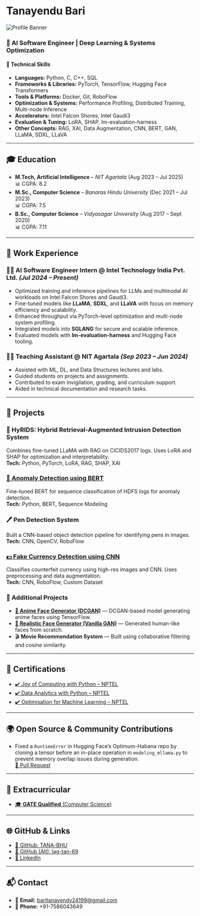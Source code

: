 # Tanayendu Bari

![Profile Banner](https://raw.githubusercontent.com/TANA-BHU/TANA-BHU/main/assets/banner.png)

### 🚀 AI Software Engineer | Deep Learning & Systems Optimization

#### 🧠 Technical Skills

* **Languages:** Python, C, C++, SQL  
* **Frameworks & Libraries:** PyTorch, TensorFlow, Hugging Face Transformers  
* **Tools & Platforms:** Docker, Git, RoboFlow  
* **Optimization & Systems:** Performance Profiling, Distributed Training, Multi-node Inference  
* **Accelerators:** Intel Falcon Shores, Intel Gaudi3  
* **Evaluation & Tuning:** LoRA, SHAP, lm-evaluation-harness  
* **Other Concepts:** RAG, XAI, Data Augmentation, CNN, BERT, GAN, LLaMA, SDXL, LLaVA

---

## 🎓 Education

* **M.Tech, Artificial Intelligence** – *NIT Agartala* (Aug 2023 – Jul 2025)  
  📊 CGPA: 8.2
* **M.Sc., Computer Science** – *Banaras Hindu University* (Dec 2021 – Jul 2023)  
  📊 CGPA: 7.5
* **B.Sc., Computer Science** – *Vidyasagar University* (Aug 2017 – Sept 2020)  
  📊 CGPA: 7.11

---

## 💼 Work Experience

### 👨‍💻 AI Software Engineer Intern @ Intel Technology India Pvt. Ltd. *(Jul 2024 – Present)*

* Optimized training and inference pipelines for LLMs and multimodal AI workloads on Intel Falcon Shores and Gaudi3.  
* Fine-tuned models like **LLaMA**, **SDXL**, and **LLaVA** with focus on memory efficiency and scalability.  
* Enhanced throughput via PyTorch-level optimization and multi-node system profiling.  
* Integrated models into **SGLANG** for secure and scalable inference.  
* Evaluated models with **lm-evaluation-harness** and Hugging Face tooling.

### 🧑‍🏫 Teaching Assistant @ NIT Agartala *(Sep 2023 – Jun 2024)*

* Assisted with ML, DL, and Data Structures lectures and labs.  
* Guided students on projects and assignments.  
* Contributed to exam invigilation, grading, and curriculum support.  
* Aided in technical documentation and research tasks.

---

## 📁 Projects

### 🔐 HyRIDS: Hybrid Retrieval-Augmented Intrusion Detection System

Combines fine-tuned LLaMA with RAG on CICIDS2017 logs. Uses LoRA and SHAP for optimization and interpretability.  
**Tech:** Python, PyTorch, LoRA, RAG, SHAP, XAI

### [📄 Anomaly Detection using BERT](https://github.com/TANA-BHU/System-log-analyzer-using-BERT)

Fine-tuned BERT for sequence classification of HDFS logs for anomaly detection.  
**Tech:** Python, BERT, Sequence Modeling

### 🖊️ Pen Detection System

Built a CNN-based object detection pipeline for identifying pens in images.  
**Tech:** CNN, OpenCV, RoboFlow

### [💵 Fake Currency Detection using CNN](https://github.com/TANA-BHU/FAKE-CURRENCY-DETECTION-USING-CNN)

Classifies counterfeit currency using high-res images and CNN. Uses preprocessing and data augmentation.  
**Tech:** CNN, RoboFlow, Custom Dataset

### 🎨 Additional Projects

* [**🧠 Anime Face Generator (DCGAN)**](https://github.com/TANA-BHU/ANIME-FACE-GENERATION-USING-DCGAN) — DCGAN-based model generating anime faces using TensorFlow.  
* [**👤 Realistic Face Generator (Vanilla GAN)**](https://github.com/TANA-BHU/REALISTIC-RANDOM-FACE-IMAGE-GENERATION-USING-VANILA-GAN) — Generated human-like faces from scratch.  
* 🎬 **Movie Recommendation System** — Built using collaborative filtering and cosine similarity.

---

## 📜 Certifications

* [✔️ Joy of Computing with Python – NPTEL](https://drive.google.com/file/d/1wJHQmpIlYRVidnqM0-rMRhd9AY1YQl6P/view?usp=sharing)  
* [✔️ Data Analytics with Python – NPTEL](https://drive.google.com/file/d/16Bw05bbZR6ilM9m8a3YEBrKzTEWhE3ce/view?usp=sharing)  
* [✔️ Optimisation for Machine Learning – NPTEL](https://drive.google.com/file/d/1TAooxWvJqCH6cbChCH09EZazWNf1pz7G/view?usp=sharing)

---


## 🌍 Open Source & Community Contributions

* Fixed a `RuntimeError` in Hugging Face’s Optimum-Habana repo by cloning a tensor before an in-place operation in `modeling_mllama.py` to prevent memory overlap issues during generation.  
  [🔗 Pull Request](https://github.com/huggingface/optimum-habana/pull/1976)

---

## 🏅 Extracurricular

* [🎓 **GATE Qualified** (Computer Science)](https://drive.google.com/file/d/1mVyPBpO9yPawyZ2WduAUcVk0KYB9LsF1/view?usp=sharing)

---

## 🌐 GitHub & Links

* [🔗 GitHub: TANA-BHU](https://github.com/TANA-BHU)  
* [🔗 GitHub (Alt): lag-tan-69](https://github.com/lag-tan-69)  
* [🔗 LinkedIn](https://www.linkedin.com/in/tanayendu-bari-100b70229/)

---

## 📬 Contact

* 📧 **Email:** [baritanayendy24199@gmail.com](mailto:baritanayendy24199@gmail.com)  
* 📱 **Phone:** +91-7586043649
